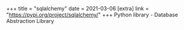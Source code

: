 +++
title = "sqlalchemy"
date = 2021-03-06
[extra]
link = "https://pypi.org/project/sqlalchemy/"
+++
Python library - Database Abstraction Library

